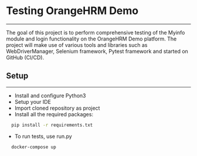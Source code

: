 # Testing OrangeHRM Demo
---
The goal of this project is to perform comprehensive testing of the Myinfo module and login functionality on the OrangeHRM Demo platform. The project will make use of various tools and libraries such as WebDriverManager, Selenium framework, Pytest framework and started on GitHub (CI/CD).



## Setup
---
- Install and configure Python3
- Setup your IDE
- Import cloned repository as project
- Install all the required packages:
```bash
  pip install -r requirements.txt
```
- To run tests, use run.py
```bash
  docker-compose up
```
